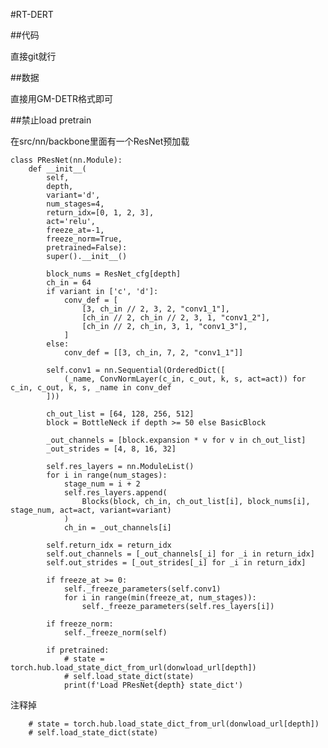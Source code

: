 #RT-DERT

##代码

直接git就行

##数据

直接用GM-DETR格式即可

##禁止load pretrain

在src/nn/backbone里面有一个ResNet预加载

	class PResNet(nn.Module):
	    def __init__(
	        self, 
	        depth, 
	        variant='d', 
	        num_stages=4, 
	        return_idx=[0, 1, 2, 3], 
	        act='relu',
	        freeze_at=-1, 
	        freeze_norm=True, 
	        pretrained=False):
	        super().__init__()
	
	        block_nums = ResNet_cfg[depth]
	        ch_in = 64
	        if variant in ['c', 'd']:
	            conv_def = [
	                [3, ch_in // 2, 3, 2, "conv1_1"],
	                [ch_in // 2, ch_in // 2, 3, 1, "conv1_2"],
	                [ch_in // 2, ch_in, 3, 1, "conv1_3"],
	            ]
	        else:
	            conv_def = [[3, ch_in, 7, 2, "conv1_1"]]
	
	        self.conv1 = nn.Sequential(OrderedDict([
	            (_name, ConvNormLayer(c_in, c_out, k, s, act=act)) for c_in, c_out, k, s, _name in conv_def
	        ]))
	
	        ch_out_list = [64, 128, 256, 512]
	        block = BottleNeck if depth >= 50 else BasicBlock
	
	        _out_channels = [block.expansion * v for v in ch_out_list]
	        _out_strides = [4, 8, 16, 32]
	
	        self.res_layers = nn.ModuleList()
	        for i in range(num_stages):
	            stage_num = i + 2
	            self.res_layers.append(
	                Blocks(block, ch_in, ch_out_list[i], block_nums[i], stage_num, act=act, variant=variant)
	            )
	            ch_in = _out_channels[i]
	
	        self.return_idx = return_idx
	        self.out_channels = [_out_channels[_i] for _i in return_idx]
	        self.out_strides = [_out_strides[_i] for _i in return_idx]
	
	        if freeze_at >= 0:
	            self._freeze_parameters(self.conv1)
	            for i in range(min(freeze_at, num_stages)):
	                self._freeze_parameters(self.res_layers[i])
	
	        if freeze_norm:
	            self._freeze_norm(self)
	
	        if pretrained:
	            # state = torch.hub.load_state_dict_from_url(donwload_url[depth])
	            # self.load_state_dict(state)
	            print(f'Load PResNet{depth} state_dict')

注释掉

		# state = torch.hub.load_state_dict_from_url(donwload_url[depth])
	    # self.load_state_dict(state)